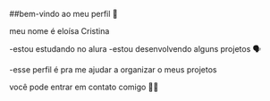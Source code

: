 ##bem-vindo ao meu perfil 🤍

meu nome é eloísa Cristina 

-estou estudando no alura
-estou desenvolvendo alguns projetos 🗣

-esse perfil é pra me ajudar a organizar o meus projetos 

você pode entrar em contato comigo 🤙🏽
